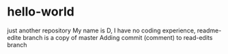 # hello-world
just another repository
My name is D, I have no coding experience,
readme-edite branch is a copy of master
Adding commit (comment) to read-edits branch
